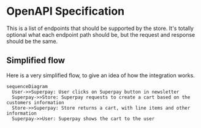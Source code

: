 # OpenAPI Specification
This is a list of endpoints that should be supported by the store.
It's totally optional what each endpoint path should be, but the request and response should be the same.

## Simplified flow
Here is a very simplified flow, to give an idea of how the integration works.
```mermaid
sequenceDiagram
  User->>Superpay: User clicks on Superpay button in newsletter
  Superpay->>Store: Superpay requests to create a cart based on the customers information
  Store->>Superpay: Store returns a cart, with line items and other information
  Superpay->>User: Superpay shows the cart to the user
```

<swagger-ui src="https://5flxygi5pd.execute-api.eu-central-1.amazonaws.com/prod/api/stores/webhooks-openapi-doc"/>